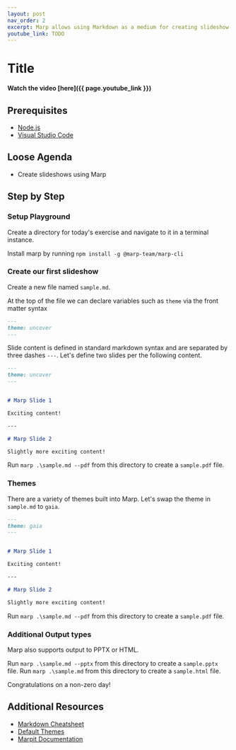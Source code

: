 ```yaml
---
layout: post
nav_order: 2
excerpt: Marp allows using Markdown as a medium for creating slideshow documents.
youtube_link: TODO
---
```


# Title

**Watch the video [here]({{ page.youtube_link }})**

## Prerequisites

- [Node.js](https://nodejs.org/en/download/)
- [Visual Studio Code](https://code.visualstudio.com/)

## Loose Agenda

- Create slideshows using Marp

## Step by Step

### Setup Playground

Create a directory for today's exercise and navigate to it in a terminal instance. 

Install marp by running `npm install -g @marp-team/marp-cli`

### Create our first slideshow

Create a new file named `sample.md`.

At the top of the file we can declare variables such as `theme` via the front matter syntax

```md
---
theme: uncover
---
```

Slide content is defined in standard markdown syntax and are separated by three dashes `---`. Let's define two slides per the following content.

```md
---
theme: uncover
---


# Marp Slide 1

Exciting content!

---

# Marp Slide 2

Slightly more exciting content!

```

Run `marp .\sample.md --pdf` from this directory to create a `sample.pdf` file.

### Themes

There are a variety of themes built into Marp. Let's swap the theme in `sample.md` to `gaia`.

```md
---
theme: gaia
---


# Marp Slide 1

Exciting content!

---

# Marp Slide 2

Slightly more exciting content!

```

Run `marp .\sample.md --pdf` from this directory to create a `sample.pdf` file.

### Additional Output types

Marp also supports output to PPTX or HTML.

Run `marp .\sample.md --pptx` from this directory to create a `sample.pptx` file.
Run `marp .\sample.md` from this directory to create a `sample.html` file.

Congratulations on a non-zero day!

## Additional Resources

- [Markdown Cheatsheet](https://www.markdownguide.org/cheat-sheet/)
- [Default Themes](https://github.com/marp-team/marp-core/tree/main/themes)
- [Marpit Documentation](https://marpit.marp.app/)
